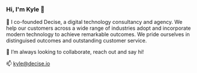 ### Hi, I'm Kyle 👋

<!--
**kylepott/kylepott** is a ✨ _special_ ✨ repository because its `README.md` (this file) appears on your GitHub profile.

Here are some ideas to get you started:
-->

🔭 I co-founded Decise, a digital technology consultancy and agency. We help our customers across a wide range of industries adopt and incorporate modern technology to achieve remarkable outcomes. We pride ourselves in distinguised outcomes and outstanding customer service.

👯 I’m always looking to collaborate, reach out and say hi!

📫 kyle@decise.io
